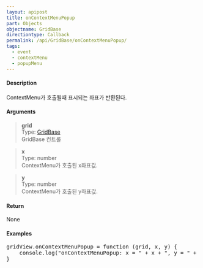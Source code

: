 ```yaml
---
layout: apipost
title: onContextMenuPopup
part: Objects
objectname: GridBase
directiontype: Callback
permalink: /api/GridBase/onContextMenuPopup/
tags:
  - event
  - contextMenu
  - popupMenu
---
```



#### Description

 ContextMenu가 호출될때 표시되는 좌표가 반환된다.

#### Arguments

> **grid**  
> Type: [GridBase](/api/GridBase/)  
> GridBase 컨트롤  

> **x**  
> Type: number   
> ContextMenu가 호출된 x좌표값.    

> **y**  
> Type: number  
> ContextMenu가 호출된 y좌표값.    

#### Return

None

#### Examples 

<pre class="prettyprint">
gridView.onContextMenuPopup = function (grid, x, y) {
    console.log("onContextMenuPopup: x = " + x + ", y = " + y);
}
</pre>

